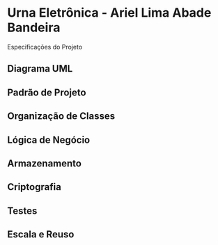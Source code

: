 
# Urna Eletrônica - Ariel Lima Abade Bandeira

Especificações do Projeto


## Diagrama UML

## Padrão de Projeto

## Organização de Classes

## Lógica de Negócio


## Armazenamento


## Criptografia


## Testes

## Escala e Reuso


